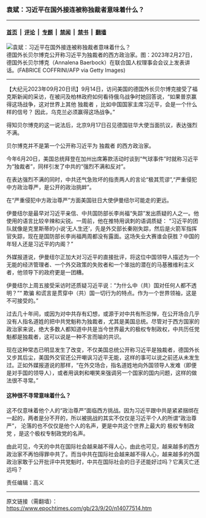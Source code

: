 ### 袁斌：习近平在国外接连被称独裁者意味着什么？

---

#### [首页](../../../..?n14077514) &nbsp;|&nbsp; [评论](../../../../../epoch-comment?n14077514) &nbsp;|&nbsp; [专题](../../../../../epoch-special?n14077514) &nbsp;|&nbsp; [禁闻](../../../../../epoch-news?n14077514) &nbsp;|&nbsp; [禁书](../../../../../books?n14077514) &nbsp;|&nbsp; [翻墙](https://github.com/gfw-breaker/nogfw/blob/master/README.md?n14077514)


<div><img alt="袁斌：习近平在国外接连被称独裁者意味着什么？" class="attachment-djy_600_400 size-djy_600_400 wp-post-image" src="https://i.epochtimes.com/assets/uploads/2023/07/id14033876-GettyImages-1247532405-600x400.jpg"/>
<div class="caption">
 德国外长贝尔博克公开称习近平为独裁者的西方政治家。图：2023年2月27日，德国外长贝尔博克（Annalena Baerbock）在联合国人权理事会会议上发表讲话。(FABRICE COFFRINI/AFP via Getty Images)
</div></div><hr/><div class="post_content" id="artbody" itemprop="articleBody">
 <!-- article content begin -->
 <p>
  【大纪元2023年09月20日讯】9月14日，访问美国的德国外长贝尔博克接受了福克斯新闻的采访，在被问及柏林政府如何看待俄乌战争时她回答说，“如果普京赢得这场战争，这对世界上其他
  <ok href="https://www.epochtimes.com/gb/tag/%E7%8B%AC%E8%A3%81%E8%80%85.html">
   独裁者
  </ok>
  ，比如中国国家主席习近平，会是一个什么样的信号？ 因此，乌克兰必须赢得这场战争。”
 </p>
 <p>
  得知贝尔博克的这一说法后，北京9月17日召见德国驻华大使当面抗议，表达强烈不满。
 </p>
 <p>
  贝尔博克并不是第一个公开称习近平为
  <ok href="https://www.epochtimes.com/gb/tag/%E7%8B%AC%E8%A3%81%E8%80%85.html">
   独裁者
  </ok>
  的西方政治家。
 </p>
 <p>
  今年6月20日，美国总统拜登在加州出席筹款活动时谈到“气球事件”时就称习近平为“独裁者”，同样引发了中共的“强烈不满和反对”。
 </p>
 <p>
  在表达强烈不满的同时，中共还气急败坏的指责两人的言论“极其荒谬”,“严重侵犯中方政治尊严，是公开的政治挑衅”。
 </p>
 <p>
  在“严重侵犯中方政治尊严”方面美国驻日大使伊曼纽尔可能走的更远。
 </p>
 <p>
  伊曼纽尔是最早对习近平亲信、中共国防部长李尚福“失踪”发出质疑的人之一。他使用的语言比较辛辣和尖锐。一周前，他在推特用讽刺的语调质疑： “习近平的团队就像是克里斯蒂的小说‘无人生还’，先是外交部长秦刚失踪，然后是火箭军指挥官失踪，现在是国防部长李尚福两周都没有露面。这场失业大赛谁会获胜？中国的年轻人还是习近平的内阁？”
 </p>
 <p>
  外媒报道说，伊曼纽尔正加大对习近平的直接批评，将这位中国领导人描述为一个无能的经济管理者、一个外交政策的失败者和一个笨拙的潜在的马基雅维利主义者，他领导下的政府更是一团糟。
 </p>
 <p>
  伊曼纽尔上周五接受采访时还质疑习近平说：“为什么中（共）国对任何人都不透明？”“
  <ok href="https://www.epochtimes.com/gb/tag/%E6%AC%BA%E9%AA%97.html">
   欺骗
  </ok>
  和谎言是贯穿中（共）国一切行为的特点。作为一个世界领袖，这是不可接受的。”
 </p>
 <p>
  过去几十年间，或因为对中共存有幻想，或源于对中共有所忌惮，在公开场合几乎没有人指名道姓的把中共党魁称为独裁者，尤其是美国总统。尽管对于西方国家的政治家来说，绝大多数人都知道中共是当今世界最大的极权专制政权，中共历任党魁都是独裁者，这可以说是一种不言而喻的共识。
 </p>
 <p>
  现在这种常态已明显发生了改变，不仅美国总统公开称习近平是独裁者，德国外长又步其后尘，美国外交官还公开嘲讽习近平无能，这样的事可以说之前还从未发生过。正如外媒报道说的那样，“在外交场合，指名道姓地向外国领导人发难（即便是对手国的领导人），或者用讽刺和嘲笑来强调另一个国家的国内问题，这样的做法很不寻常。”
 </p>
 <h4>
  这种很不寻常意味着什么？
 </h4>
 <p>
  这不仅意味着他个人的“政治尊严”面临西方挑战。因为习近平跟中共是紧紧捆绑在一起的，两者是分不开的，所以被挑战的其实不仅仅是习近平个人的所谓“政治尊严”， 沦落的也不仅仅是他个人的名声，更是中共这个世界上最大的
  <ok href="https://www.epochtimes.com/gb/tag/%E6%9E%81%E6%9D%83%E4%B8%93%E5%88%B6%E6%94%BF%E5%85%9A.html">
   极权专制政党
  </ok>
  ，是这个极权专制政党的名声。
 </p>
 <p>
  由此可见，今天的中共在国际社会越来越不得人心，由此也可见，越来越多的西方政治家不再怕得罪中共了。而当中共在国际社会越来越不得人心，越来越多的外国政治家敢于公开批评中共党魁时，中共在国际社会的日子还能好过吗？它离灭亡还远吗？
 </p>
 <p>
  责任编辑：高义
 </p>
 <!-- article content end -->
 <div id="below_article_ad">
 </div>
</div>


---

原文链接（需翻墙）：https://www.epochtimes.com/gb/23/9/20/n14077514.htm